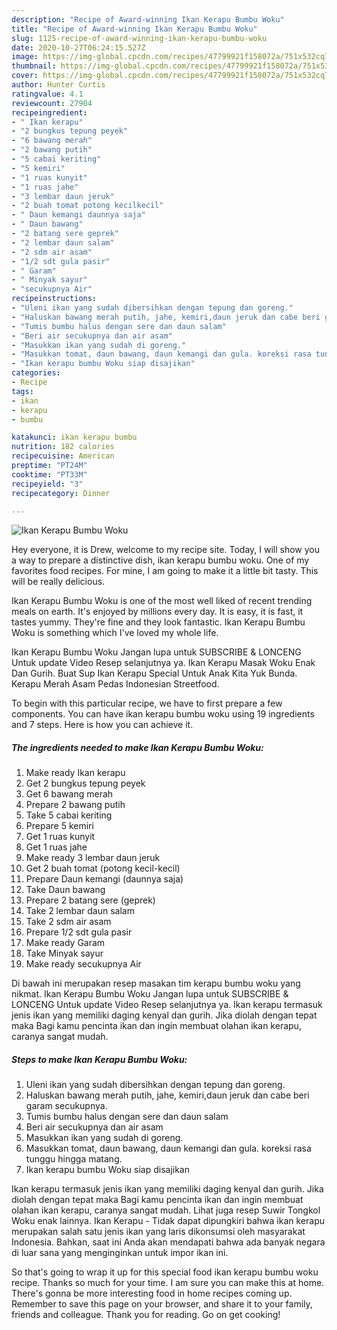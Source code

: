 ```yaml
---
description: "Recipe of Award-winning Ikan Kerapu Bumbu Woku"
title: "Recipe of Award-winning Ikan Kerapu Bumbu Woku"
slug: 1125-recipe-of-award-winning-ikan-kerapu-bumbu-woku
date: 2020-10-27T06:24:15.527Z
image: https://img-global.cpcdn.com/recipes/47799921f158072a/751x532cq70/ikan-kerapu-bumbu-woku-foto-resep-utama.jpg
thumbnail: https://img-global.cpcdn.com/recipes/47799921f158072a/751x532cq70/ikan-kerapu-bumbu-woku-foto-resep-utama.jpg
cover: https://img-global.cpcdn.com/recipes/47799921f158072a/751x532cq70/ikan-kerapu-bumbu-woku-foto-resep-utama.jpg
author: Hunter Curtis
ratingvalue: 4.1
reviewcount: 27904
recipeingredient:
- " Ikan kerapu"
- "2 bungkus tepung peyek"
- "6 bawang merah"
- "2 bawang putih"
- "5 cabai keriting"
- "5 kemiri"
- "1 ruas kunyit"
- "1 ruas jahe"
- "3 lembar daun jeruk"
- "2 buah tomat potong kecilkecil"
- " Daun kemangi daunnya saja"
- " Daun bawang"
- "2 batang sere geprek"
- "2 lembar daun salam"
- "2 sdm air asam"
- "1/2 sdt gula pasir"
- " Garam"
- " Minyak sayur"
- "secukupnya Air"
recipeinstructions:
- "Uleni ikan yang sudah dibersihkan dengan tepung dan goreng."
- "Haluskan bawang merah putih, jahe, kemiri,daun jeruk dan cabe beri garam secukupnya."
- "Tumis bumbu halus dengan sere dan daun salam"
- "Beri air secukupnya dan air asam"
- "Masukkan ikan yang sudah di goreng."
- "Masukkan tomat, daun bawang, daun kemangi dan gula. koreksi rasa tunggu hingga matang."
- "Ikan kerapu bumbu Woku siap disajikan"
categories:
- Recipe
tags:
- ikan
- kerapu
- bumbu

katakunci: ikan kerapu bumbu 
nutrition: 182 calories
recipecuisine: American
preptime: "PT24M"
cooktime: "PT33M"
recipeyield: "3"
recipecategory: Dinner

---
```



![Ikan Kerapu Bumbu Woku](https://img-global.cpcdn.com/recipes/47799921f158072a/751x532cq70/ikan-kerapu-bumbu-woku-foto-resep-utama.jpg)

Hey everyone, it is Drew, welcome to my recipe site. Today, I will show you a way to prepare a distinctive dish, ikan kerapu bumbu woku. One of my favorites food recipes. For mine, I am going to make it a little bit tasty. This will be really delicious.

Ikan Kerapu Bumbu Woku is one of the most well liked of recent trending meals on earth. It's enjoyed by millions every day. It is easy, it is fast, it tastes yummy. They're fine and they look fantastic. Ikan Kerapu Bumbu Woku is something which I've loved my whole life.

Ikan Kerapu Bumbu Woku Jangan lupa untuk SUBSCRIBE &amp; LONCENG Untuk update Video Resep selanjutnya ya. Ikan Kerapu Masak Woku Enak Dan Gurih. Buat Sup Ikan Kerapu Special Untuk Anak Kita Yuk Bunda. Kerapu Merah Asam Pedas Indonesian Streetfood.


To begin with this particular recipe, we have to first prepare a few components. You can have ikan kerapu bumbu woku using 19 ingredients and 7 steps. Here is how you can achieve it.

<!--inarticleads1-->

##### The ingredients needed to make Ikan Kerapu Bumbu Woku:

1. Make ready  Ikan kerapu
1. Get 2 bungkus tepung peyek
1. Get 6 bawang merah
1. Prepare 2 bawang putih
1. Take 5 cabai keriting
1. Prepare 5 kemiri
1. Get 1 ruas kunyit
1. Get 1 ruas jahe
1. Make ready 3 lembar daun jeruk
1. Get 2 buah tomat (potong kecil-kecil)
1. Prepare  Daun kemangi (daunnya saja)
1. Take  Daun bawang
1. Prepare 2 batang sere (geprek)
1. Take 2 lembar daun salam
1. Take 2 sdm air asam
1. Prepare 1/2 sdt gula pasir
1. Make ready  Garam
1. Take  Minyak sayur
1. Make ready secukupnya Air


Di bawah ini merupakan resep masakan tim kerapu bumbu woku yang nikmat. Ikan Kerapu Bumbu Woku Jangan lupa untuk SUBSCRIBE &amp; LONCENG Untuk update Video Resep selanjutnya ya. Ikan kerapu termasuk jenis ikan yang memiliki daging kenyal dan gurih. Jika diolah dengan tepat maka Bagi kamu pencinta ikan dan ingin membuat olahan ikan kerapu, caranya sangat mudah. 

<!--inarticleads2-->

##### Steps to make Ikan Kerapu Bumbu Woku:

1. Uleni ikan yang sudah dibersihkan dengan tepung dan goreng.
1. Haluskan bawang merah putih, jahe, kemiri,daun jeruk dan cabe beri garam secukupnya.
1. Tumis bumbu halus dengan sere dan daun salam
1. Beri air secukupnya dan air asam
1. Masukkan ikan yang sudah di goreng.
1. Masukkan tomat, daun bawang, daun kemangi dan gula. koreksi rasa tunggu hingga matang.
1. Ikan kerapu bumbu Woku siap disajikan


Ikan kerapu termasuk jenis ikan yang memiliki daging kenyal dan gurih. Jika diolah dengan tepat maka Bagi kamu pencinta ikan dan ingin membuat olahan ikan kerapu, caranya sangat mudah. Lihat juga resep Suwir Tongkol Woku enak lainnya. Ikan Kerapu - Tidak dapat dipungkiri bahwa ikan kerapu merupakan salah satu jenis ikan yang laris dikonsumsi oleh masyarakat Indonesia. Bahkan, saat ini Anda akan mendapati bahwa ada banyak negara di luar sana yang menginginkan untuk impor ikan ini. 

So that's going to wrap it up for this special food ikan kerapu bumbu woku recipe. Thanks so much for your time. I am sure you can make this at home. There's gonna be more interesting food in home recipes coming up. Remember to save this page on your browser, and share it to your family, friends and colleague. Thank you for reading. Go on get cooking!
